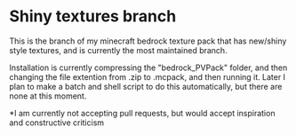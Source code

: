 # Shiny textures branch

This is the branch of my minecraft bedrock texture pack that has new/shiny style textures, and is currently the most maintained branch.

Installation is currently compressing the "bedrock_PVPack" folder, and then changing the file extention from .zip to .mcpack, and then running it. Later I plan to make a batch and shell script to do this automatically, but there are none at this moment.

*I am currently not accepting pull requests, but would accept inspiration and constructive criticism
